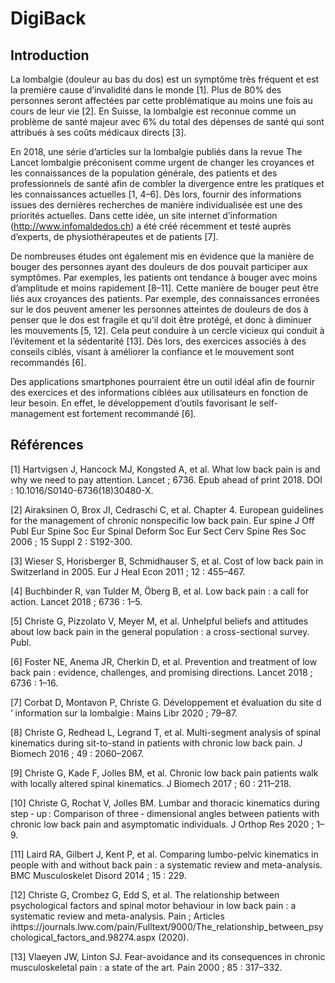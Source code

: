 # DigiBack

## Introduction
La lombalgie (douleur au bas du dos) est un symptôme très fréquent et est la première cause d’invalidité dans le monde
[1]. Plus de 80% des personnes seront affectées par cette problématique au moins une fois au cours de leur vie [2]. 
En Suisse, la lombalgie est reconnue comme un problème de santé majeur avec 6% du total des dépenses de santé qui sont
attribués à ses coûts médicaux directs [3].

En 2018, une série d’articles sur la lombalgie publiés dans la revue The
Lancet lombalgie préconisent comme urgent de changer les croyances et les connaissances de la population générale, des
patients et des professionnels de santé afin de combler la divergence entre les pratiques et les connaissances actuelles
[1, 4–6]. Dès lors, fournir des informations issues des dernières recherches de manière individualisée est une des
priorités actuelles. Dans cette idée, un site internet d’information (http://www.infomaldedos.ch) a été créé récemment 
et testé auprès d’experts, de physiothérapeutes et de patients [7].

De nombreuses études ont également mis en évidence
que la manière de bouger des personnes ayant des douleurs de dos pouvait participer aux symptômes. Par exemples, les
patients ont tendance à bouger avec moins d’amplitude et moins rapidement [8–11]. Cette manière de bouger peut être liés
aux croyances des patients. Par exemple, des connaissances erronées sur le dos peuvent amener les personnes atteintes de
douleurs de dos à penser que le dos est fragile et qu’il doit être protégé, et donc à diminuer les mouvements [5, 12].
Cela peut conduire à un cercle vicieux qui conduit à l’évitement et la sédentarité [13]. Dès lors, des exercices
associés à des conseils ciblés, visant à améliorer la confiance et le mouvement sont recommandés [6].

Des applications
smartphones pourraient être un outil idéal afin de fournir des exercices et des informations ciblées aux utilisateurs en
fonction de leur besoin. En effet, le développement d’outils favorisant le self-management est fortement recommandé [6].

##	Références
[1]       Hartvigsen J, Hancock MJ, Kongsted A, et al. What low back pain is and why we need to pay attention. Lancet ; 6736. Epub ahead of print 2018. DOI : 10.1016/S0140-6736(18)30480-X.

[2]       Airaksinen O, Brox JI, Cedraschi C, et al. Chapter 4. European guidelines for the management of chronic nonspecific low back pain. Eur spine J Off Publ Eur Spine Soc Eur Spinal Deform Soc Eur Sect Cerv Spine Res Soc 2006 ; 15 Suppl 2 : S192-300.

[3]       Wieser S, Horisberger B, Schmidhauser S, et al. Cost of low back pain in Switzerland in 2005. Eur J Heal Econ 2011 ; 12 : 455–467.

[4]       Buchbinder R, van Tulder M, Öberg B, et al. Low back pain : a call for action. Lancet 2018 ; 6736 : 1–5.

[5]       Christe G, Pizzolato V, Meyer M, et al. Unhelpful beliefs and attitudes about low back pain in the general population : a cross-sectional survey. Publ.

[6]       Foster NE, Anema JR, Cherkin D, et al. Prevention and treatment of low back pain : evidence, challenges, and promising directions. Lancet 2018 ; 6736 : 1–16.

[7]       Corbat D, Montavon P, Christe G. Développement et évaluation du site d ’ information sur la lombalgie : Mains Libr 2020 ; 79–87.

[8]       Christe G, Redhead L, Legrand T, et al. Multi-segment analysis of spinal kinematics during sit-to-stand in patients with chronic low back pain. J Biomech 2016 ; 49 : 2060–2067.

[9]       Christe G, Kade F, Jolles BM, et al. Chronic low back pain patients walk with locally altered spinal kinematics. J Biomech 2017 ; 60 : 211–218.

[10]     Christe G, Rochat V, Jolles BM. Lumbar and thoracic kinematics during step ‐ up : Comparison of three ‐ dimensional angles between patients with chronic low back pain and asymptomatic individuals. J Orthop Res 2020 ; 1–9.

[11]     Laird RA, Gilbert J, Kent P, et al. Comparing lumbo-pelvic kinematics in people with and without back pain : a systematic review and meta-analysis. BMC Musculoskelet Disord 2014 ; 15 : 229.

[12]     Christe G, Crombez G, Edd S, et al. The relationship between psychological factors and spinal motor behaviour in low back pain : a systematic review and meta-analysis. Pain ; Articles ihttps://journals.lww.com/pain/Fulltext/9000/The_relationship_between_psychological_factors_and.98274.aspx (2020).

[13]     Vlaeyen JW, Linton SJ. Fear-avoidance and its consequences in chronic musculoskeletal pain : a state of the art. Pain 2000 ; 85 : 317–332.

